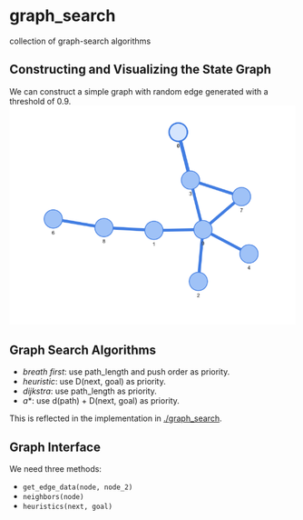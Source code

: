# graph_search

collection of graph-search algorithms

## Constructing and Visualizing the State Graph

We can construct a simple graph with random edge generated
with a threshold of 0.9.
![threshold_0.9](figures/threshold_0.9.png)

## Graph Search Algorithms

- *breath first*: use path_length and push order as priority.
- *heuristic*: use D(next, goal) as priority.
- *dijkstra*: use path_length as priority.
- *a**: use d(path) + D(next, goal) as priority.

This is reflected in the implementation in [./graph_search](./graph_search/__init__.py).

## Graph Interface

We need three methods:

- `get_edge_data(node, node_2)`
- `neighbors(node)`
- `heuristics(next, goal)`
